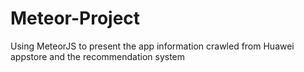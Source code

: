 # Meteor-Project
Using MeteorJS to present the app information crawled from Huawei appstore and the recommendation system
